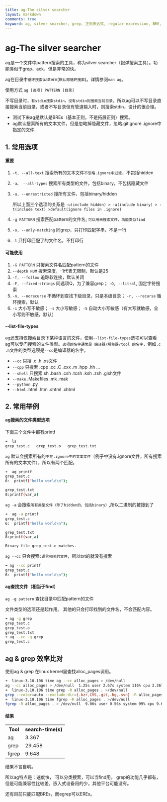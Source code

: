 ```yaml
---
title: ag-The silver searcher
layout: markdown
comments: true
keyword: ag, silver searcher, grep, 正则表达式, regular expression, BRE, ERE
---
```


# ag-The silver searcher

ag是一个文件中pattern搜索的工具，称为silver searcher（银弹搜索工具）。功能类似于grep、ack，但是非常的快。

ag在目录中`循环搜索`pattern(`默认即循环搜索`)。详情参阅`man ag`。

使用方式 `ag [选项] PATTERN [目录]`

不写目录时，`有stdin搜索stdin，没有stdin则搜索当前目录`。所以ag可以不写目录直接搜索当前目录，或者不写目录但有管道输入时，则搜索stdin，设计的很合理。

- 测试下来ag是默认是BREs（基本正则，不是拓展正则）搜索。
- ag默认搜索所有的文本文件，但是忽略掉隐藏文件，忽略.gitignore .ignore中指定的文件.


## 1. 常用选项

#### 重要
1. `-t, --all-text` 搜索所有的文本文件`不忽略.ignore中过滤`，不包括hidden
2. `-a， --all-types` 搜索所有类型的文件，包括binary，不包括隐藏文件
3. `-u, --unrestricted` 搜所有文件，包括binary/hidden

	所以上面三个选项的关系是 `-u(include hidden) > -a(include binary) > -t(include text) >default(ignore files in .ignore)`
4. `-g PATTERN` 搜索匹配pattern的文件名; `可以用来搜索文件，功能类似find`
5. `-o, --only-matching` 同grep，只打印匹配字串，不是一行
6. `-l` 只打印匹配了的文件名，不打印行

#### 可能使用
1. `-G PATTERN` 只搜索文件名匹配pattern的文件
2. `--depth NUM` 搜索深度，-1代表无限制，默认是25
3. `-f, --follow` 追踪软连接，默认关闭
4. `-F, --fixed-strings` 同选项Q，为了兼容grep； `-Q, --litral`, 固定字符搜索
5. `-n, --norecurse` 不循环到查找下级目录，只是本级目录； `-r, --recurse` 循环搜索，默认
6. `-i` 大小写不敏感；  `-s` 大小写敏感； `-S` 自动大小写敏感（有大写就敏感，全小写则不敏感，默认）

#### --list-file-types
ag还支持仅搜索目录下某种语言的文件，使用`--list-file-types`选项可以查看ag可以专门搜索的文件类型。`选项的名字通常是 编译器/解释器/tool 的名字`，例如`.c .h`文件的类型选项是`--cc`是编译器的名字。

- `--cc` 只搜 .c .h .xs文件
- `--cpp` 只搜索 .cpp .cc .C .cxx .m .hpp .hh ...
- `--shell` 只搜索.sh .bash .csh .tcsh .ksh .zsh .gish文件
- `--make` .Makefiles .mk .mak
- `--python` .py
- `--html` .html .htm .shtml .xhtml


## 2. 常用举例

#### ag搜索的文件类型选项

下面三个文件中都有printf

```bash
➜  ls
grep_test.c   grep_test.o   grep_test.txt
```

`ag` 默认会搜索所有的`不在.ignore中的文本文件`（例子中没有.ignore文件，所有搜索所有的文本文件），所以有两个匹配。
```bash
➜  ag printf
grep_test.c
6:	printf("hello world\n");

grep_test.txt
8:printf(var_a)
```

`ag -a` 会搜索`所有类型文件（除了hidden的，包括binary）`,所以二进制的被搜到了
```bash
➜  ag -a printf
grep_test.c
6:	printf("hello world\n");

grep_test.txt
8:printf(var_a)

Binary file grep_test.o matches.
```

`ag --cc` 只会搜索`c语言相关的文件`，所以txt的就没有搜索
```bash
➜ ag --cc printf
grep_test.c
6:	printf("hello world\n");
```

#### ag查找文件（相当于find）

`ag -g pattern` 查找目录中匹配pattern的文件

文件类型的选项还是起作用。
其他的只会打印找到的文件名，不会匹配内容。

```bash
➜ ag -g grep
grep_test.c
grep_test.o
grep_test.txt
➜ ag --cc -g grep
grep_test.c
```

## ag & grep 效率比对

使用ag & grep 在linux kernel里查找alloc_pages调用。

```bash
➜  linux-3.10.106 time ag --cc alloc_pages > /dev/null
ag --cc alloc_pages > /dev/null  1.25s user 2.67s system 116% cpu 3.367 total
➜  linux-3.10.106 time grep -R alloc_pages . >/dev/null
grep --color=auto --exclude-dir={.bzr,CVS,.git,.hg,.svn} -R alloc_pages . >   13.27s user 4.70s system 61% cpu 29.458 total
➜  linux-3.10.106 time fgrep -R alloc_pages . >/dev/null
fgrep -R alloc_pages . > /dev/null  9.06s user 0.56s system 99% cpu 9.638 total

```

#### 结果
<table class="table table-bordered">
	<tr>
		<th>Tool</th>
		<th>search-time(s)</th>
	</tr>
	<tr><td>ag </td><td>3.367</td></tr>
	<tr><td>grep </td><td>29.458</td></tr>
	<tr><td>fgrep </td><td>9.648</td></tr>
</table>

结果不言自明。

所以ag特点是：速度快， 可以分类搜索，可以当find用。 grep的功能几乎都有，但是可能兼容性比较差，嵌入式设备用的少，其他平台可能没有。


还有目前只能匹配BREs，而egrep可以EREs。